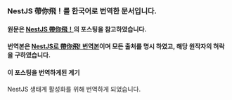 ### NestJS 帶你飛！를 한국어로 번역한 문서입니다.
#### 원문은 [NestJS 帶你飛！](https://ithelp.ithome.com.tw/articles/10264935)의 포스팅을 참고하였습니다.
#### 번역본은 [NestJS로 帶你飛! 번역본](https://wth2052.tistory.com/454)이며 모든 출처를 명시 하였고, 해당 원작자의 허락을 구하였습니다.

#### 이 포스팅을 번역하게된 계기
NestJS 생태계 활성화를 위해 번역하게 되었습니다.
